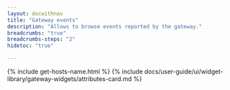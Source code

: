 ```yaml
---
layout: docwithnav
title: "Gateway events"
description: "Allows to browse events reported by the gateway."
breadcrumbs: "true"
breadcrumbs-steps: "2"
hidetoc: "true"

---
```

{% include get-hosts-name.html %}
{% include docs/user-guide/ui/widget-library/gateway-widgets/attributes-card.md %}
